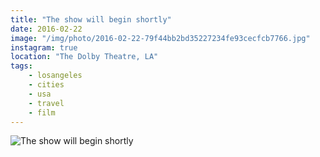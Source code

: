 ```yaml
---
title: "The show will begin shortly"
date: 2016-02-22
image: "/img/photo/2016-02-22-79f44bb2bd35227234fe93cecfcb7766.jpg"
instagram: true
location: "The Dolby Theatre, LA"
tags:
	- losangeles
	- cities
	- usa
	- travel
	- film
---
```


![The show will begin shortly](/img/photo/2016-02-22-79f44bb2bd35227234fe93cecfcb7766.jpg)
